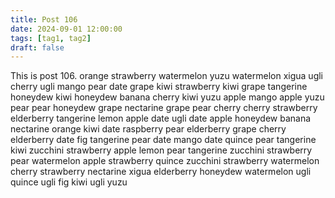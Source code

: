 ```yaml
---
title: Post 106
date: 2024-09-01 12:00:00
tags: [tag1, tag2]
draft: false
---
```

This is post 106.
orange
strawberry
watermelon
yuzu
watermelon
xigua
ugli
cherry
ugli
mango
pear
date
grape
kiwi
strawberry
kiwi
grape
tangerine
honeydew
kiwi
honeydew
banana
cherry
kiwi
yuzu
apple
mango
apple
yuzu
pear
pear
honeydew
grape
nectarine
grape
pear
cherry
cherry
strawberry
elderberry
tangerine
lemon
apple
date
ugli
date
apple
honeydew
banana
nectarine
orange
kiwi
date
raspberry
pear
elderberry
grape
cherry
elderberry
date
fig
tangerine
pear
date
mango
date
quince
pear
tangerine
kiwi
zucchini
strawberry
apple
lemon
pear
tangerine
zucchini
strawberry
pear
watermelon
apple
strawberry
quince
zucchini
strawberry
watermelon
cherry
strawberry
nectarine
xigua
elderberry
honeydew
watermelon
ugli
quince
ugli
fig
kiwi
ugli
yuzu
